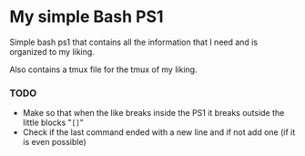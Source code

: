 # My simple Bash PS1

Simple bash ps1 that contains all the information that I need and is organized to my liking.

Also contains a tmux file for the tmux of my liking.

### TODO

* Make so that when the like breaks inside the PS1 it breaks outside the little blocks "`[]`"
* Check if the last command ended with a new line and if not add one (if it is even possible)
